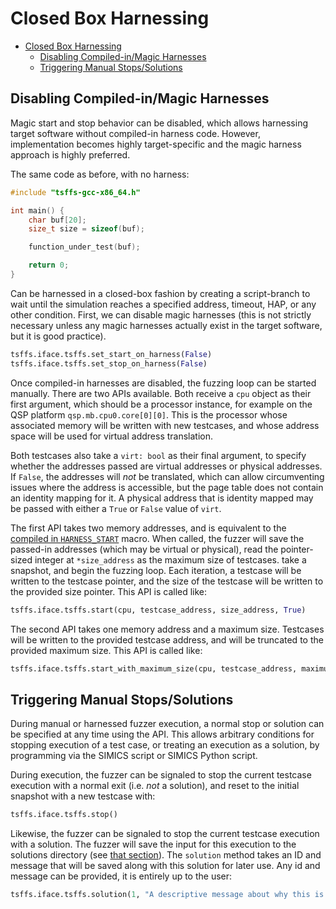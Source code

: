 # Closed Box Harnessing

- [Closed Box Harnessing](#closed-box-harnessing)
  - [Disabling Compiled-in/Magic Harnesses](#disabling-compiled-inmagic-harnesses)
  - [Triggering Manual Stops/Solutions](#triggering-manual-stopssolutions)

## Disabling Compiled-in/Magic Harnesses

Magic start and stop behavior can be disabled, which allows harnessing target software
without compiled-in harness code. However, implementation becomes highly target-specific
and the magic harness approach is highly preferred.

The same code as before, with no harness:


```c
#include "tsffs-gcc-x86_64.h"

int main() {
    char buf[20];
    size_t size = sizeof(buf);

    function_under_test(buf);

    return 0;
}
```

Can be harnessed in a closed-box fashion by creating a script-branch to wait until the
simulation reaches a specified address, timeout, HAP, or any other condition. First, we
can disable magic harnesses (this is not strictly necessary unless any magic harnesses
actually exist in the target software, but it is good practice).

```python
tsffs.iface.tsffs.set_start_on_harness(False)
tsffs.iface.tsffs.set_stop_on_harness(False)
```

Once compiled-in harnesses are disabled, the fuzzing loop can be started manually. There
are two APIs available. Both receive a `cpu` object as their first argument, which
should be a processor instance, for example on the QSP platform
`qsp.mb.cpu0.core[0][0]`. This is the processor whose associated memory will be written
with new testcases, and whose address space will be used for virtual address
translation.

Both testcases also take a `virt: bool` as their final argument, to specify whether the
addresses passed are virtual addresses or physical addresses. If `False`, the addresses
will *not* be translated, which can allow circumventing issues where the address is
accessible, but the page table does not contain an identity mapping for it. A physical
address that is identity mapped may be passed with either a `True` or `False` value of
`virt`.

The first API takes two memory addresses, and is equivalent to the [compiled in
`HARNESS_START`](compiled-in.md#using-provided-headers) macro. When called, the fuzzer
will save the passed-in addresses (which may be virtual or physical), read the
pointer-sized integer at `*size_address` as the maximum size of testcases. take a
snapshot, and begin the fuzzing loop. Each iteration, a testcase will be written to the
testcase pointer, and the size of the testcase will be written to the provided size
pointer. This API is called like:

```python
tsffs.iface.tsffs.start(cpu, testcase_address, size_address, True)
```

The second API takes one memory address and a maximum size. Testcases will be written
to the provided testcase address, and will be truncated to the provided maximum size.
This API is called like:

```python
tsffs.iface.tsffs.start_with_maximum_size(cpu, testcase_address, maximum_size, True)
```

## Triggering Manual Stops/Solutions

During manual or harnessed fuzzer execution, a normal stop or solution can be specified
at any time using the API. This allows arbitrary conditions for stopping execution of
a test case, or treating an execution as a solution, by programming via the SIMICS
script or SIMICS Python script.

During execution, the fuzzer can be signaled to stop the current testcase execution with
a normal exit (i.e. *not* a solution), and reset to the initial snapshot with a new
testcase with:

```python
tsffs.iface.tsffs.stop()
```

Likewise, the fuzzer can be signaled to stop the current testcase execution with a
solution. The fuzzer will save the input for this execution to the solutions directory
(see [that section](../config/common-options.md#set-corpus-and-solutions-directory)).
The `solution` method takes an ID and message that will be saved along with this
solution for later use. Any id and message can be provided, it is entirely up to the
user:

```python
tsffs.iface.tsffs.solution(1, "A descriptive message about why this is a solution condition")
```
